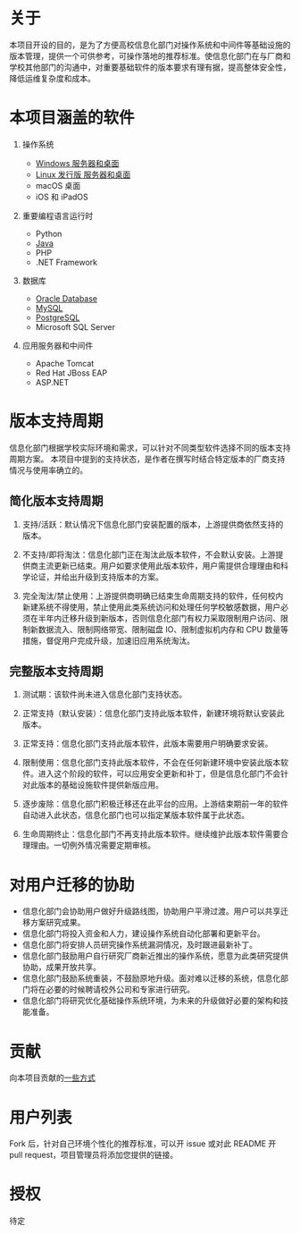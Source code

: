 # 关于
本项目开设的目的，是为了方便高校信息化部门对操作系统和中间件等基础设施的版本管理，提供一个可供参考，可操作落地的推荐标准。使信息化部门在与厂商和学校其他部门的沟通中，对重要基础软件的版本要求有理有据，提高整体安全性，降低运维复杂度和成本。

# 本项目涵盖的软件

1. 操作系统
    - [Windows 服务器和桌面](operating-systems/Windows.md)
    - [Linux 发行版 服务器和桌面](operating-systems/Linux.md)
    - macOS 桌面
    - iOS 和 iPadOS

2. 重要编程语言运行时
    - Python
    - [Java](runtime/Java.md)
    - PHP
    - .NET Framework

3. 数据库
    - [Oracle Database](databases/OracleDB.md)
    - [MySQL](databases/MySQL.md)
    - [PostgreSQL](databases/PostgreSQL.md)
    - Microsoft SQL Server

4. 应用服务器和中间件
    - Apache Tomcat
    - Red Hat JBoss EAP
    - ASP.NET

# 版本支持周期

信息化部门根据学校实际环境和需求，可以针对不同类型软件选择不同的版本支持周期方案。
本项目中提到的支持状态，是作者在撰写时结合特定版本的厂商支持情况与使用率确立的。

## 简化版本支持周期

1. 支持/活跃：默认情况下信息化部门安装配置的版本，上游提供商依然支持的版本。

2. 不支持/即将淘汰：信息化部门正在淘汰此版本软件，不会默认安装。上游提供商主流更新已结束。用户如要求使用此版本软件，用户需提供合理理由和科学论证，并给出升级到支持版本的方案。

3. 完全淘汰/禁止使用：上游提供商明确已结束生命周期支持的软件，任何校内新建系统不得使用，禁止使用此类系统访问和处理任何学校敏感数据，用户必须在半年内迁移升级到新版本，否则信息化部门有权力采取限制用户访问、限制新数据流入、限制网络带宽、限制磁盘 IO、限制虚拟机内存和 CPU 数量等措施，督促用户完成升级，加速旧应用系统淘汰。

## 完整版本支持周期

1. 测试期：该软件尚未进入信息化部门支持状态。

2. 正常支持（默认安装）：信息化部门支持此版本软件，新建环境将默认安装此版本。

3. 正常支持：信息化部门支持此版本软件，此版本需要用户明确要求安装。

4. 限制使用：信息化部门支持此版本软件，不会在任何新建环境中安装此版本软件。进入这个阶段的软件，可以应用安全更新和补丁，但是信息化部门不会针对此版本的基础设施软件提供新版应用。

5. 逐步废除：信息化部门积极迁移还在此平台的应用。上游结束期前一年的软件自动进入此状态，信息化部门也可以指定某版本软件属于此状态。

6. 生命周期终止：信息化部门不再支持此版本软件。继续维护此版本软件需要合理理由。一切例外情况需要定期审核。

# 对用户迁移的协助
- 信息化部门会协助用户做好升级路线图，协助用户平滑过渡。用户可以共享迁移方案研究成果。
- 信息化部门将投入资金和人力，建设操作系统自动化部署和更新平台。
- 信息化部门将安排人员研究操作系统漏洞情况，及时跟进最新补丁。
- 信息化部门鼓励用户自行研究厂商新近推出的操作系统，愿意为此类研究提供协助，成果开放共享。
- 信息化部门鼓励系统重装，不鼓励原地升级。面对难以迁移的系统，信息化部门将在必要的时候聘请校外公司和专家进行研究。
- 信息化部门将研究优化基础操作系统环境，为未来的升级做好必要的架构和技能准备。

# 贡献
向本项目贡献的[一些方式](CONTRIBUTING.md)

# 用户列表
Fork 后，针对自己环境个性化的推荐标准，可以开 issue 或对此 README 开 pull request，项目管理员将添加您提供的链接。

# 授权
待定
